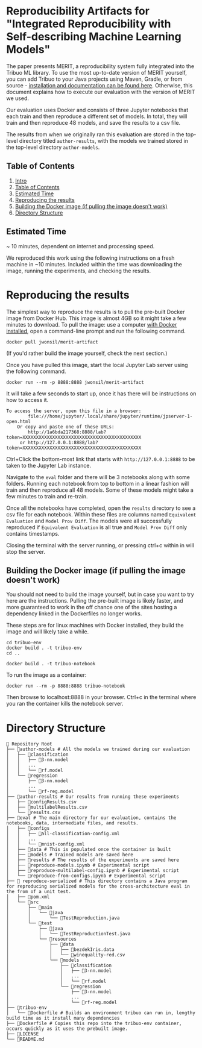 # Reproducibility Artifacts for "Integrated Reproducibility with Self-describing Machine Learning Models"

The paper presents MERIT, a reproducibility system fully integrated into the Tribuo ML library. To use the most up-to-date version of MERIT yourself, you can add Tribuo to your Java projects using Maven, Gradle, or from source - [installation and documentation can be found here](https://tribuo.org). Otherwise, this document explains how to execute our evaluation with the version of MERIT we used. 

Our evaluation uses Docker and consists of three Jupyter notebooks that each train and then reproduce a different set of models. In total, they will train and then reproduce 48 models, and save the results to a csv file.

The results from when we originally ran this evaluation are stored in the top-level directory titled `author-results`, with the models we trained stored in the top-level directory `author-models`.

## Table of Contents
1. [Intro](#reproducibility-artifacts-for-integrated-reproducibility-with-self-describing-machine-learning-models)
2. [Table of Contents](#table-of-contents)
3. [Estimated Time](#estimated-time)
4. [Reproducing the results](#reproducing-the-results)
5. [Building the Docker image (if pulling the image doesn't work)](#building-the-docker-image-if-pulling-the-image-doesnt-work)
6. [Directory Structure](#directory-structure)

## Estimated Time
~ 10 minutes, dependent on internet and processing speed.

We reproduced this work using the following instructions on a fresh machine in ~10 minutes. Included within the time was downloading the image, running the experiments, and checking the results. 

# Reproducing the results

The simplest way to reproduce the results is to pull the pre-built Docker image from Docker Hub. This image is almost 4GB so it might take a few minutes to download. To pull the image: use a computer [with Docker installed](https://docs.docker.com/get-docker/), open a command-line prompt and run the following command. 
```
docker pull jwonsil/merit-artifact
```
(If you'd rather build the image yourself, check the next section.)

Once you have pulled this image, start the local Jupyter Lab server using the following command.
```
docker run --rm -p 8888:8888 jwonsil/merit-artifact
```
It will take a few seconds to start up, once it has there will be instructions on how to access it. 
```
To access the server, open this file in a browser:
        file:///home/jupyter/.local/share/jupyter/runtime/jpserver-1-open.html
    Or copy and paste one of these URLs:
        http://1a6bda217368:8888/lab?token=XXXXXXXXXXXXXXXXXXXXXXXXXXXXXXXXXXXXXXXXXXXX
     or http://127.0.0.1:8888/lab?token=XXXXXXXXXXXXXXXXXXXXXXXXXXXXXXXXXXXXXXXXXXXX
```
Ctrl+Click the bottom-most link that starts with `http://127.0.0.1:8888` to be taken to the Jupyter Lab instance. 

Navigate to the `eval` folder and there will be 3 notebooks along with some folders. Running each notebook from top to bottom in a linear fashion will train and then reproduce all 48 models. Some of these models might take a few minutes to train and re-train. 

Once all the notebooks have completed, open the `results` directory to see a csv file for each notebook. Within these files are columns named `Equivalent Evaluation` and `Model Prov Diff`. The models were all successfully reproduced if  `Equivalent Evaluation` is all true and `Model Prov Diff` only contains timestamps. 

Closing the terminal with the server running, or pressing ctrl+c within in will stop the server. 

## Building the Docker image (if pulling the image doesn't work)

You should not need to build the image yourself, but in case you want to try here are the instructions. Pulling the pre-built image is likely faster, and more guaranteed to work in the off chance one of the sites hosting a dependency linked in the Dockerfiles no longer works.

These steps are for linux machines with Docker installed, they build the image and will likely take a while. 
```
cd tribuo-env
docker build . -t tribuo-env
cd ..

docker build . -t tribuo-notebook
```

To run the image as a container:
```
docker run --rm -p 8888:8888 tribuo-notebook
```
Then browse to localhost:8888 in your browser. Ctrl+c in the terminal where you ran the container kills the notebook server. 

# Directory Structure

```
📂 Repository Root
├── 📂author-models # All the models we trained during our evaluation
│   ├── 📂classification 
│   │   ├── 📜3-nn.model
│   │   ...
│   │   └── 📜rf.model
│   └── 📂regression
│       ├── 📜3-nn.model
│       ...
│       └── 📜rf-reg.model
├── 📂author-results # Our results from running these experiments
│   ├── 📜configResults.csv
│   ├── 📜multilabelResults.csv
│   └── 📜results.csv
├── 📂eval # The main directory for our evaluation, contains the notebooks, data, intermediate files, and results.
│   ├── 📂configs
│   │   ├── 📜all-classification-config.xml
│   │   ...
│   │   └── 📜mnist-config.xml
│   ├── 📂data # This is populated once the container is built
│   ├── 📂models # Trained models are saved here
│   ├── 📂results # The results of the experiments are saved here
│   ├── 📜reproduce-models.ipynb # Experimental script
│   ├── 📜reproduce-multilabel-config.ipynb # Experimental script
│   └── 📜reproduce-from-configs.ipynb # Experimental script
├── 📂 reproduce-serialized # This directory contains a Java program for reproducing serialized models for the cross-architecture eval in the from of a unit test. 
│   ├── 📜pom.xml
│   └── 📂src
│       ├── 📂main
│       │   └── 📂java
│       │       └── 📜TestReproduction.java
│       └── 📂test
│           ├── 📂java
│           │   └── 📜TestReproductionTest.java
│           └── 📂resources
│               ├── 📂data
│               │   ├── 📜bezdekIris.data
│               │   └── 📜winequality-red.csv
│               └── 📂models
│                   ├── 📂classification
│                   │   ├── 📜3-nn.model
│                   │   ...
│                   │   └── 📜rf.model
│                   └── 📂regression
│                       ├── 📜3-nn.model
│                       ...
│                       └── 📜rf-reg.model
├── 📂tribuo-env
│   └── 📜Dockerfile # Builds an environment tribuo can run in, lengthy build time as it install many dependencies
├── 📜Dockerfile # Copies this repo into the tribuo-env container, occurs quickly as it uses the prebuilt image.
├── 📜LICENSE
└── 📜README.md

```
